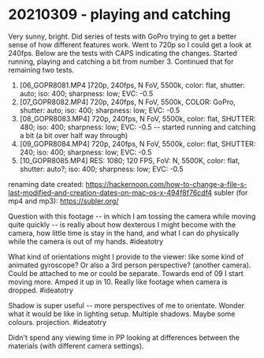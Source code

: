 # 20210309 - playing and catching 

Very sunny, bright. Did series of tests with GoPro trying to get a better sense of how different features work. Went to 720p so I could get a look at 240fps. Below are the tests with CAPS indicating the changes. Started running, playing and catching a bit from number 3. Continued that for remaining two tests. 

1. [06_GOPR8081.MP4 ]720p, 240fps, N FoV, 5500k, color: flat, shutter: auto; iso: 400; sharpness: low; EVC: -0.5
2. [07_GOPR8082.MP4] 720p, 240fps, N FoV, 5500k, COLOR: GoPro, shutter: auto; iso: 400; sharpness: low; EVC: -0.5
3. [08_GOPR8083.MP4] 720p, 240fps, N FoV, 5500k, color: flat, SHUTTER: 480; iso: 400; sharpness: low; EVC: -0.5 -- started running and catching a bit (a bit over half way through)
4. [09_GOPR8084.MP4] 720p, 240fps, N FoV, 5500k, color: flat, SHUTTER: 240; iso: 400; sharpness: low; EVC: -0.5
5.  [10_GOPR8085.MP4] RES: 1080; 120 FPS, FoV: N, 5500K, color: flat, shutter: auto?; iso: 400; sharpness: low; EVC: -0.5

renaming date created: https://hackernoon.com/how-to-change-a-file-s-last-modified-and-creation-dates-on-mac-os-x-494f8f76cdf4
subler (for mp4 and mp3): https://subler.org/

Question with this footage -- in which I am tossing the camera while moving quite quickly -- is really about how dexterous I might become with the camera, how little time is stay in the hand, and what I can do physically while the camera is out of my hands. #ideatotry

What kind of orientations might I provide to the viewer: like some kind of animated gyroscope? Or also a 3rd person perspective? (another camera). Could be attached to me or could be separate. Towards end of 09 I start moving more. Amped it up in 10. Really like footage when camera is dropped. #ideatotry  

Shadow is super useful -- more perspectives of me to orientate. Wonder what it would be like in lighting setup. Multiple shadows. Maybe some colours. projection. #ideatotry 

Didn't spend any viewing time in PP looking at differences between the materials (with different camera settings).

